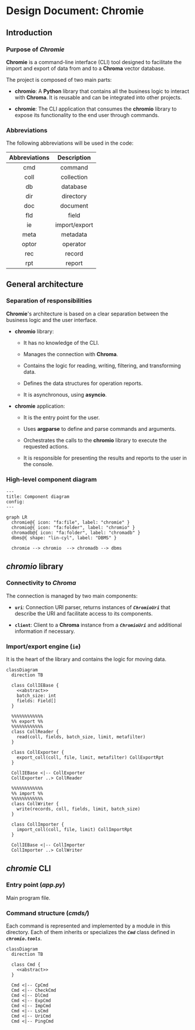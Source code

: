 # Design Document: Chromie


## Introduction

### Purpose of *Chromie*

**Chromie** is a command-line interface (CLI) tool designed to facilitate the import and export of data from and to a **Chroma** vector database.

The project is composed of two main parts:

- **chromio**:
  A **Python** library that contains all the business logic to interact with **Chroma**.
  It is reusable and can be integrated into other projects.

- **chromie**:
  The CLI application that consumes the **chromio** library to expose its functionality to the end user through commands.

### Abbreviations

The following abbreviations will be used in the code:

Abbreviations | Description
:--: | :--:
cmd | command
coll | collection
db | database
dir | directory
doc | document
fld | field
ie | import/export
meta | metadata
optor | operator
rec | record
rpt | report


## General architecture

### Separation of responsibilities

**Chromie**'s architecture is based on a clear separation between the business logic and the user interface.

- **chromio** library:

  - It has no knowledge of the CLI.

  - Manages the connection with **Chroma**.

  - Contains the logic for reading, writing, filtering, and transforming data.

  - Defines the data structures for operation reports.

  - It is asynchronous, using **asyncio**.

- **chromie** application:

  - It is the entry point for the user.

  - Uses **argparse** to define and parse commands and arguments.

  - Orchestrates the calls to the **chromio** library to execute the requested actions.

  - It is responsible for presenting the results and reports to the user in the console.

### High-level component diagram

```mermaid
---
title: Component diagram
config:
---

graph LR
  chromie@{ icon: "fa:file", label: "chromie" }
  chromio@{ icon: "fa:folder", label: "chromio" }
  chromadb@{ icon: "fa:folder", label: "chromadb" }
  dbms@{ shape: "lin-cyl", label: "DBMS" }

  chromie --> chromio  --> chromadb --> dbms
```


## *chromio* library

### Connectivity to *Chroma*

The connection is managed by two main components:

- **`uri`**:
  Connection URI parser, returns instances of ***`ChromioUri`*** that describe the URI and facilitate access to its components.

- **`client`**:
  Client to a **Chroma** instance from a ***`ChromioUri`*** and additional information if necessary.

### Import/export engine (`ie`)

It is the heart of the library and contains the logic for moving data.

```mermaid
classDiagram
  direction TB

  class CollIEBase {
    <<abstract>>
    batch_size: int
    fields: Field[]
  }

  %%%%%%%%%%%%
  %% export %%
  %%%%%%%%%%%%
  class CollReader {
    read(coll, fields, batch_size, limit, metafilter)
  }

  class CollExporter {
    export_coll(coll, file, limit, metafilter) CollExportRpt
  }

  CollIEBase <|-- CollExporter
  CollExporter ..> CollReader

  %%%%%%%%%%%%
  %% import %%
  %%%%%%%%%%%%
  class CollWriter {
    write(records, coll, fields, limit, batch_size)
  }

  class CollImporter {
    import_coll(coll, file, limit) CollImportRpt
  }

  CollIEBase <|-- CollImporter
  CollImporter ..> CollWriter
```


## *chromie* CLI

### Entry point (*app.py*)

Main program file.

### Command structure (*cmds/*)

Each command is represented and implemented by a module in this directory.
Each of them inherits or specializes the ***`Cmd`*** class defined in ***`chromio.tools`***.

```mermaid
classDiagram
  direction TB

  class Cmd {
    <<abstract>>
  }
  
  Cmd <|-- CpCmd
  Cmd <|-- CheckCmd
  Cmd <|-- DlCmd
  Cmd <|-- ExpCmd
  Cmd <|-- ImpCmd
  Cmd <|-- LsCmd
  Cmd <|-- UriCmd
  Cmd <|-- PingCmd
```